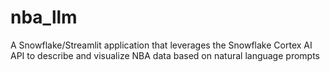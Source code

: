 # nba_llm
A Snowflake/Streamlit application that leverages the Snowflake Cortex AI API to describe and visualize NBA data based on natural language prompts
